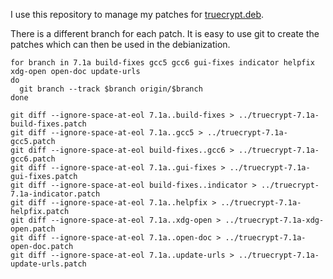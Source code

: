 I use this repository to manage my patches for [truecrypt.deb](https://github.com/stefansundin/truecrypt.deb).

There is a different branch for each patch. It is easy to use git to create the patches which can then be used in the debianization.

```
for branch in 7.1a build-fixes gcc5 gcc6 gui-fixes indicator helpfix xdg-open open-doc update-urls
do
  git branch --track $branch origin/$branch
done

git diff --ignore-space-at-eol 7.1a..build-fixes > ../truecrypt-7.1a-build-fixes.patch
git diff --ignore-space-at-eol 7.1a..gcc5 > ../truecrypt-7.1a-gcc5.patch
git diff --ignore-space-at-eol build-fixes..gcc6 > ../truecrypt-7.1a-gcc6.patch
git diff --ignore-space-at-eol 7.1a..gui-fixes > ../truecrypt-7.1a-gui-fixes.patch
git diff --ignore-space-at-eol build-fixes..indicator > ../truecrypt-7.1a-indicator.patch
git diff --ignore-space-at-eol 7.1a..helpfix > ../truecrypt-7.1a-helpfix.patch
git diff --ignore-space-at-eol 7.1a..xdg-open > ../truecrypt-7.1a-xdg-open.patch
git diff --ignore-space-at-eol 7.1a..open-doc > ../truecrypt-7.1a-open-doc.patch
git diff --ignore-space-at-eol 7.1a..update-urls > ../truecrypt-7.1a-update-urls.patch
```
